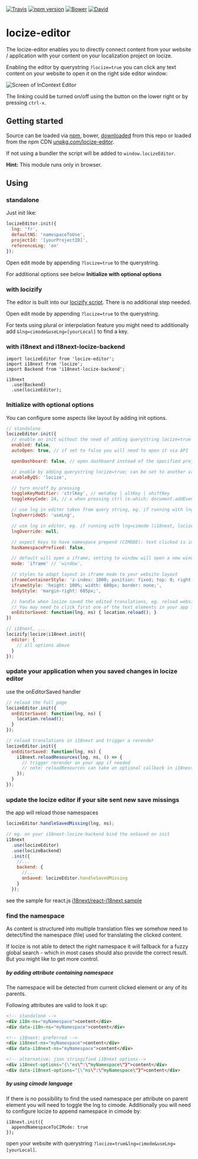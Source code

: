 [![Travis](https://img.shields.io/travis/locize/locize-editor/master.svg?style=flat-square)](https://travis-ci.org/locize/locize-editor)
[![npm version](https://img.shields.io/npm/v/locize-editor.svg?style=flat-square)](https://www.npmjs.com/package/locize-editor)
[![Bower](https://img.shields.io/bower/v/locize-editor.svg)]()
[![David](https://img.shields.io/david/locize/locize-editor.svg?style=flat-square)](https://david-dm.org/locize/locize-editor)

# locize-editor

The locize-editor enables you to directly connect content from your website / application with your content on your localization project on locize.

Enabling the editor by querystring `?locize=true` you can click any text content on your website to open it on the right side editor window:

![](http://docs.locize.com/assets/editor.png 'Screen of InContext Editor')

The linking could be turned on/off using the button on the lower right or by pressing `ctrl-x`.

## Getting started

Source can be loaded via [npm](https://www.npmjs.com/package/locize-editor), bower, [downloaded](https://github.com/locize/locize/blob/master/locize.min.js) from this repo or loaded from the npm CDN [unpkg.com/locize-editor](https://unpkg.com/locize-editor/locize-editor.min.js).

If not using a bundler the script will be added to `window.locizeEditor`.

**Hint:** This module runs only in browser.

## Using

### standalone

Just init like:

```js
locizeEditor.init({
  lng: 'fr',
  defaultNS: 'namespaceToUse',
  projectId: '[yourProjectID]',
  referenceLng: 'en'
});
```

Open edit mode by appending `?locize=true` to the querystring.

For additional options see below **Initialize with optional options**

### with locizify

The editor is built into our [locizify script](https://github.com/locize/locizify). There is no additional step needed.

Open edit mode by appending `?locize=true` to the querystring.

For texts using plural or interpolation feature you might need to additionally add `&lng=cimode&useLng=[yourLocal]` to find a key.

### with i18next and i18next-locize-backend

```
import locizeEditor from 'locize-editor';
import i18next from 'locize';
import Backend from 'i18next-locize-backend';

i18next
  .use(Backend)
  .use(locizeEditor);
```

### Initialize with optional options

You can configure some aspects like layout by adding init options.

```js
// standalone
locizeEditor.init({
  // enable on init without the need of adding querystring locize=true
  enabled: false,
  autoOpen: true, // if set to false you will need to open it via API

  openDashboard: false, // open dashboard instead of the specified project

  // enable by adding querystring locize=true; can be set to another value or turned off by setting to false
  enableByQS: 'locize',

  // turn on/off by pressing
  toggleKeyModifier: 'ctrlKey', // metaKey | altKey | shiftKey
  toggleKeyCode: 24, // x when pressing ctrl (e.which: document.addEventListener('keypress', (e) => console.warn(e.which, e));

  // use lng in editor taken from query string, eg. if running with lng=cimode (i18next, locize)
  lngOverrideQS: 'useLng',

  // use lng in editor, eg. if running with lng=cimode (i18next, locize)
  lngOverride: null,

  // expect keys to have namespace prepend (CIMODE): text clicked is in form ns:key
  hasNamespacePrefixed: false,

  // default will open a iframe; setting to window will open a new window/tab instead
  mode: 'iframe' // 'window',

  // styles to adapt layout in iframe mode to your website layout
  iframeContainerStyle: 'z-index: 1000; position: fixed; top: 0; right: 0; bottom: 0; width: 600px; box-shadow: -3px 0 5px 0 rgba(0,0,0,0.5);',
  iframeStyle: 'height: 100%; width: 600px; border: none;',
  bodyStyle: 'margin-right: 605px;',

  // handle when locize saved the edited translations, eg. reload website
  // You may need to click first one of the text elements in your app first. (https://github.com/locize/locize-editor/issues/17)
  onEditorSaved: function(lng, ns) { location.reload(); }
})

// i18next, ...
locizify|locize|i18next.init({
  editor: {
    // all options above
  }
});
```

### update your application when you saved changes in locize editor

use the onEditorSaved handler

```js
// reload the full page
locizeEditor.init({
  onEditorSaved: function(lng, ns) {
    location.reload();
  }
});

// reload translations in i18next and trigger a rerender
locizeEditor.init({
  onEditorSaved: function(lng, ns) {
    i18next.reloadResources(lng, ns, () => {
      // trigger rerender on your app if needed
      // note: reloadResources can take an optional callback in i18next@>=11.9.0
    });
  }
});
```

### update the locize editor if your site sent new save missings

the app will reload those namespaces

```js
locizeEditor.handleSavedMissing(lng, ns);

// eg. on your i18next-locize-backend bind the onSaved on init
i18next
  .use(locizeEditor)
  .use(locizeBackend)
  .init({
    //...
    backend: {
      //...
      onSaved: locizeEditor.handleSavedMissing
    }
  });
```

see the sample for react.js [i18next/react-i18next sample](https://github.com/i18next/react-i18next/blob/master/example/locize-example/src/i18n.js#L45)

### find the namespace

As content is structured into multiple translation files we somehow need to detect/find the namespace (file) used for translating the clicked content.

If locize is not able to detect the right namespace it will fallback for a fuzzy global search - which in most cases should also provide the correct result. But you might like to get more control.

##### by adding attribute containing namespace

The namespace will be detected from current clicked element or any of its parents.

Following attributes are valid to look it up:

```html
<!-- standalone -->
<div i18n-ns="myNamespace">content</div>
<div data-i18n-ns="myNamespace">content</div>

<!-- i18next: preferred -->
<div i18next-ns="myNamespace">content</div>
<div data-i18next-ns="myNamespace">content</div>

<!-- alternative: json stringified i18next options-->
<div i18next-options="{\"ns\":\"myNamespace\"}">content</div>
<div data-i18next-options="{\"ns\":\"myNamespace\"}">content</div>
```

##### by using cimode language

If there is no possibility to find the used namespace per attribute on parent element you will need to toggle the lng to cimode. Additionally you will need to configure locize to append namespace in cimode by:

```
i18next.init({
  appendNamespaceToCIMode: true
});
```

open your website with querystring `?locize=true&lng=cimode&useLng=[yourLocal]`.
